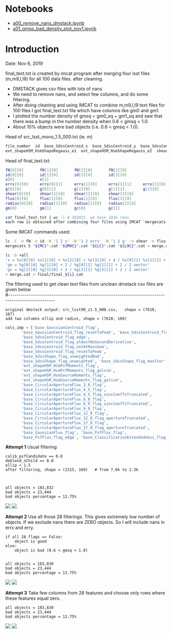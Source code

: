 # Notebooks
- [a00_remove_nans_dmstack.ipynb](https://nbviewer.jupyter.org/github/bpRsh/2019_shear_analysis_after_dmstack/blob/master/Nov_2019/nov1_2019/a00_remove_nans_dmstack.ipynb)
- [a01_gmsq_bad_density_plot_nov1.ipynb](https://nbviewer.jupyter.org/github/bpRsh/2019_shear_analysis_after_dmstack/blob/master/Nov_2019/nov1_2019/a01_gmsq_bad_density_plot_nov1.ipynb)

# Introduction
Date: Nov 6, 2019

final_text.txt is created by imcat program after merging four lsst files (m,m9,l,l9) for all 100 data files.
after cleaning.

- DMSTACK gives csv files with lots of nans
- We need to remove nans, and select few columns, and do some filtering.
- After doing cleaning and using IMCAT to combine m,m9,l,l9 text files for 100 files
  I got final_text.txt file which have columns like gm0 and gm1.
- I plotted the number density of gmsq = gm0_sq + gm1_sq and saw that
  there was a bump in the number density when 0.6 < gmsq < 1.0.
- About 10% objects were bad objects (i.e. 0.6 < gmsq < 1.0).

Head of src_lsst_mono_1.5_000.txt (ie. m)
```bash
file_number  id  base_SdssCentroid_x  base_SdssCentroid_y  base_SdssCentroid_xSigma  base_SdssCentroid_ySigma
ext_shapeHSM_HsmShapeRegauss_e1  ext_shapeHSM_HsmShapeRegauss_e2  shear  base_SdssShape_flux  radius
```

Head of final_text.txt:
```bash
fN[0][0]       fN[1][0]       fN[2][0]       fN[3][0]       
id[0][0]       id[1][0]       id[2][0]       id[3][0]           
x[0]           x[1]     
errx[0][0]     errx[0][1]     errx[1][0]     errx[1][1]     errx[2][0]     errx[2][1]     errx[3][0]     errx[3][1]        
g[0][0]        g[0][1]        g[1][0]        g[1][1]        g[2][0]        g[2][1]        g[3][0]        g[3][1]    
shear[0][0]    shear[1][0]    shear[2][0]    shear[3][0]    
flux[0][0]     flux[1][0]     flux[2][0]     flux[3][0]   
radius[0][0]   radius[1][0]   radius[2][0]   radius[3][0]          
gm[0]          gm[1]          gc[0]          gc[1]

cat final_text.txt | wc -l # 183831  we have 183k rows
each row is obtained after combining four files using IMCAT `mergecats 5 m m9 l l9` and finally `catcats all rows`. 
```

Some IMCAT commands used:
```bash
lc -C -n fN -n id -N '1 2 x' -N '1 2 errx' -N '1 2 g' -n shear -n flux -n radius < "${LT}".txt > "${LC}".cat
mergecats 5 "${MC}".cat "${M9C}".cat "${LC}".cat "${L9C}".cat > merge.cat &&

lc -b +all 
'x = %x[0][0] %x[1][0] + %x[2][0] + %x[3][0] + 4 / %x[0][1] %x[1][1] + %x[2][1] + %x[3][1] + 4 / 2 vector' 
'gm = %g[0][0] %g[1][0] + 2 / %g[0][1] %g[1][1] + 2 / 2 vector' 
'gc = %g[2][0] %g[3][0] + 2 / %g[2][1] %g[3][1] + 2 / 2 vector' 
< merge.cat > final/final_${i}.cat

```


The filtering used to get clean text files from unclean dmstack csv files are given below    
#----------------------------------------------------------------------------------------------------
```
original dmstack output: src_lsst90_z1.5_000.csv,   shape = (7610, 167)
add two columns ellip and radius, shape = (7610, 169)
```



```python
cols_imp = ['base_GaussianCentroid_flag',
       'base_GaussianCentroid_flag_resetToPeak', 'base_SdssCentroid_flag',
       'base_SdssCentroid_flag_edge',
       'base_SdssCentroid_flag_almostNoSecondDerivative',
       'base_SdssCentroid_flag_notAtMaximum',
       'base_SdssCentroid_flag_resetToPeak',
       'base_SdssShape_flag_unweightedBad',
       'base_SdssShape_flag_unweighted', 'base_SdssShape_flag_maxIter',
       'ext_shapeHSM_HsmPsfMoments_flag',
       'ext_shapeHSM_HsmPsfMoments_flag_galsim',
       'ext_shapeHSM_HsmSourceMoments_flag',
       'ext_shapeHSM_HsmSourceMoments_flag_galsim',
       'base_CircularApertureFlux_3_0_flag',
       'base_CircularApertureFlux_4_5_flag',
       'base_CircularApertureFlux_4_5_flag_sincCoeffsTruncated',
       'base_CircularApertureFlux_6_0_flag',
       'base_CircularApertureFlux_6_0_flag_sincCoeffsTruncated',
       'base_CircularApertureFlux_9_0_flag',
       'base_CircularApertureFlux_12_0_flag',
       'base_CircularApertureFlux_12_0_flag_apertureTruncated',
       'base_CircularApertureFlux_17_0_flag',
       'base_CircularApertureFlux_17_0_flag_apertureTruncated',
       'base_GaussianFlux_flag', 'base_PsfFlux_flag',
       'base_PsfFlux_flag_edge', 'base_ClassificationExtendedness_flag']

```

**Attempt 1**
Usual filtering:
```
calib_psfCandidate == 0.0
deblend_nChild == 0.0
ellip < 1.5
after filtering, shape = (2315, 169)   # from 7.6k to 2.3k
    
    
    
all objects = 183,832
bad objects = 23,444
bad objects percentage = 12.75% 
```
![](results/a01_orig_gmsq_kde_whole_data.png)
![](results/a02_orig_gmsq_kde_zoom.png)


**Attempt 2**
Use all those 28 filterings.
This gives extremely low number of objects. If we exclude nans there are ZERO
objects. So I will include nans in errx and erry.
```
if all 28 flags == False:
    object is good 
else:
    object is bad (0.6 < gmsq < 1.0)
    
    
all objects = 183,830
bad objects = 23,444
bad objects percentage = 12.75% 
```
![](results/b01_gmsq_kde_whole_data.png)
![](results/b02_gmsq_kde_zoom.png)


**Attempt 3**
Take few columns from 28 features and choose only rows
where these features equal zero.
```
all objects = 183,830
bad objects = 23,444
bad objects percentage = 12.75% 

```
![](results/c01_few_gmsq_kde_whole_data.png)
![](results/c02_few_gmsq_kde_zoom.png)
